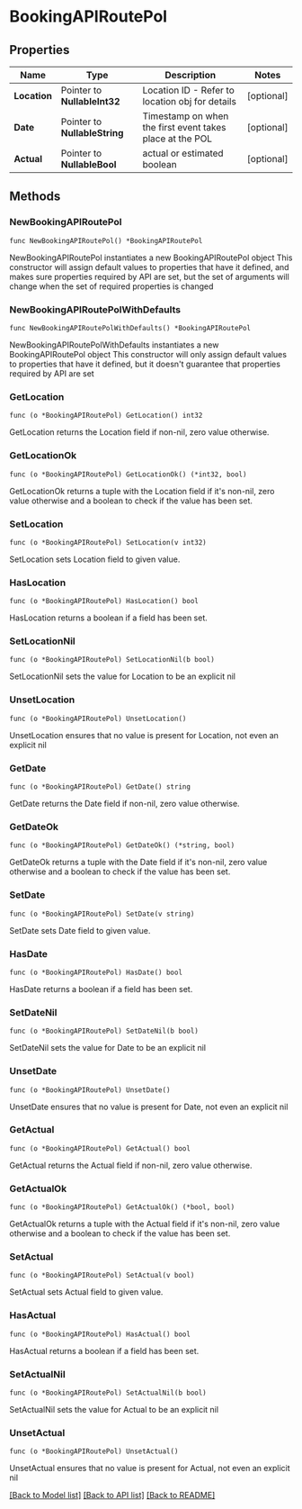 # BookingAPIRoutePol

## Properties

Name | Type | Description | Notes
------------ | ------------- | ------------- | -------------
**Location** | Pointer to **NullableInt32** | Location ID - Refer to location obj for details | [optional] 
**Date** | Pointer to **NullableString** | Timestamp on when the first event takes place at the POL | [optional] 
**Actual** | Pointer to **NullableBool** | actual or estimated boolean | [optional] 

## Methods

### NewBookingAPIRoutePol

`func NewBookingAPIRoutePol() *BookingAPIRoutePol`

NewBookingAPIRoutePol instantiates a new BookingAPIRoutePol object
This constructor will assign default values to properties that have it defined,
and makes sure properties required by API are set, but the set of arguments
will change when the set of required properties is changed

### NewBookingAPIRoutePolWithDefaults

`func NewBookingAPIRoutePolWithDefaults() *BookingAPIRoutePol`

NewBookingAPIRoutePolWithDefaults instantiates a new BookingAPIRoutePol object
This constructor will only assign default values to properties that have it defined,
but it doesn't guarantee that properties required by API are set

### GetLocation

`func (o *BookingAPIRoutePol) GetLocation() int32`

GetLocation returns the Location field if non-nil, zero value otherwise.

### GetLocationOk

`func (o *BookingAPIRoutePol) GetLocationOk() (*int32, bool)`

GetLocationOk returns a tuple with the Location field if it's non-nil, zero value otherwise
and a boolean to check if the value has been set.

### SetLocation

`func (o *BookingAPIRoutePol) SetLocation(v int32)`

SetLocation sets Location field to given value.

### HasLocation

`func (o *BookingAPIRoutePol) HasLocation() bool`

HasLocation returns a boolean if a field has been set.

### SetLocationNil

`func (o *BookingAPIRoutePol) SetLocationNil(b bool)`

 SetLocationNil sets the value for Location to be an explicit nil

### UnsetLocation
`func (o *BookingAPIRoutePol) UnsetLocation()`

UnsetLocation ensures that no value is present for Location, not even an explicit nil
### GetDate

`func (o *BookingAPIRoutePol) GetDate() string`

GetDate returns the Date field if non-nil, zero value otherwise.

### GetDateOk

`func (o *BookingAPIRoutePol) GetDateOk() (*string, bool)`

GetDateOk returns a tuple with the Date field if it's non-nil, zero value otherwise
and a boolean to check if the value has been set.

### SetDate

`func (o *BookingAPIRoutePol) SetDate(v string)`

SetDate sets Date field to given value.

### HasDate

`func (o *BookingAPIRoutePol) HasDate() bool`

HasDate returns a boolean if a field has been set.

### SetDateNil

`func (o *BookingAPIRoutePol) SetDateNil(b bool)`

 SetDateNil sets the value for Date to be an explicit nil

### UnsetDate
`func (o *BookingAPIRoutePol) UnsetDate()`

UnsetDate ensures that no value is present for Date, not even an explicit nil
### GetActual

`func (o *BookingAPIRoutePol) GetActual() bool`

GetActual returns the Actual field if non-nil, zero value otherwise.

### GetActualOk

`func (o *BookingAPIRoutePol) GetActualOk() (*bool, bool)`

GetActualOk returns a tuple with the Actual field if it's non-nil, zero value otherwise
and a boolean to check if the value has been set.

### SetActual

`func (o *BookingAPIRoutePol) SetActual(v bool)`

SetActual sets Actual field to given value.

### HasActual

`func (o *BookingAPIRoutePol) HasActual() bool`

HasActual returns a boolean if a field has been set.

### SetActualNil

`func (o *BookingAPIRoutePol) SetActualNil(b bool)`

 SetActualNil sets the value for Actual to be an explicit nil

### UnsetActual
`func (o *BookingAPIRoutePol) UnsetActual()`

UnsetActual ensures that no value is present for Actual, not even an explicit nil

[[Back to Model list]](../README.md#documentation-for-models) [[Back to API list]](../README.md#documentation-for-api-endpoints) [[Back to README]](../README.md)


